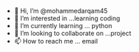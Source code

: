 - 👋 Hi, I’m @mohammedarqam45
- 👀 I’m interested in ...learning coding
- 🌱 I’m currently learning ... python
- 💞️ I’m looking to collaborate on ...project
- 📫 How to reach me ...
email
<!---
mohammedarqam45/mohammedarqam45 is a ✨ special ✨ repository because its `README.md` (this file) appears on your GitHub profile.
You can click the Preview link to take a look at your changes.
--->
